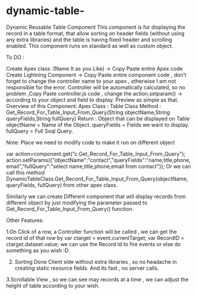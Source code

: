 # dynamic-table-
Dynamic Reusable Table Component 
This component is for displaying the record in a table format, that allow sorting on header fields (without using any extra libraries) and the table is having fixed header and scrolling enabled. This component runs on standard as well as custom object.

To DO :

Create Apex class :(Name It as you Like) -> Copy Paste entire Apex code
Create Lightning Component -> Copy Paste entire component code , don’t forget to change the controller name to your apex , otherwise I am not responsible for the error.
Controller will be automatically calculated, so no problem ,Copy Paste controller.js code , change the action,setparam() -> according to  your object and field to display.
Preview as simple as that.
Overview of this Component:
Apex Class : Table Class
Method : Get_Record_For_Table_Input_From_Query(String objectName,String queryFields,String fullQuery)
Return : Object that can be displayed on Table
objectName = Name of the Object.
queryFields = Fields we want to display.
fullQuery = Full Soql Query.

Note:
Place we need to modify code to make it run on different object

var action=component.get("c.Get_Record_For_Table_Input_From_Query");
        action.setParams({"objectName":"contact","queryFields":"name,title,phone,email","fullQuery":"select name,title,phone,email from contact"});
Or we can call this method DynamicTableClass.Get_Record_For_Table_Input_From_Query(objectName, queryFields, fullQuery) from other apex class.

Similarly we can create Different component that will display records from different object by just modifying the parameter passed to Get_Record_For_Table_Input_From_Query() function.

Other Features:

1.On Click of a row, a Controller function will be called , we can get the record id of that row by
var ctarget = event.currentTarget;
var RecordID = ctarget.dataset.value;
we can use the Record Id to fire events or else do something as you wish :D.

2. Sorting Done Client side without extra libraries , so no headache in creating static resource fields. And its fast , no server calls.

3.Scrollable View , so we can see may records at a time , we can adjust the height of table according to your wish.
